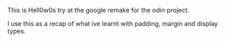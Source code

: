 This is Hell0w0s try at the google remake for the odin project.

I use this as a recap of what ive learnt with padding, margin and display types.